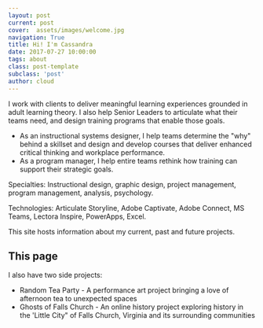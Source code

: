 ```yaml
---
layout: post
current: post
cover:  assets/images/welcome.jpg
navigation: True
title: Hi! I'm Cassandra
date: 2017-07-27 10:00:00
tags: about
class: post-template
subclass: 'post'
author: cloud
---
```


I work with clients to deliver meaningful learning experiences grounded in adult learning theory. I also help Senior Leaders to articulate what their teams need, and design training programs that enable those goals. 

- As an instructional systems designer, I help teams determine the "why" behind a skillset and design and develop courses that deliver enhanced critical thinking and workplace performance.
- As a program manager, I help entire teams rethink how training can support their strategic goals.

Specialties: Instructional design, graphic design, project management, program management, analysis, psychology.

Technologies: Articulate Storyline, Adobe Captivate, Adobe Connect, MS Teams, Lectora Inspire, PowerApps, Excel.

This site hosts information about my current, past and future projects. 

## This page

I also have two side projects: 
- Random Tea Party - A performance art project bringing a love of afternoon tea to unexpected spaces
- Ghosts of Falls Church - An online history project exploring history in the 'Little City" of Falls Church, Virginia and its surrounding communities
